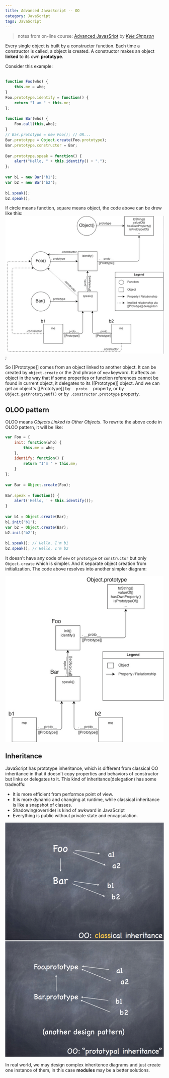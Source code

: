 ```yaml
---
title: Advanced JavasScript -- OO
category: JavaScript
tags: JavaScript
---
```


> notes from on-line course: [Advanced JavasSript](https://app.pluralsight.com/library/courses/advanced-javascript/table-of-contents) by [*Kyle Simpson*](http://blog.getify.com/)

Every single object is built by a constructor function. Each time a constructor is called, a object is created. A constructor makes an object **linked** to its own **prototype**.

Consider this example:

```javascript

function Foo(who) {
    this.me = who;
}
Foo.prototype.identify = function() {
    return "I am " + this.me;
};

function Bar(who) {
    Foo.call(this,who);
}
// Bar.prototype = new Foo(); // OR...
Bar.prototype = Object.create(Foo.prototype);
Bar.prototype.constructor = Bar;

Bar.prototype.speak = function() {
    alert("Hello, " + this.identify() + ".");
};

var b1 = new Bar("b1");
var b2 = new Bar("b2");

b1.speak();
b2.speak();
```

If circle means function, square means object, the code above can be drew like this:
![code in picture](/images/code-in-picture.png);

So [[Prototype]] comes from an object linked to another object. It can be created by `object.create` or the 2nd phrase of `new` keyword. It affects an object in the way that if some properties or function references cannot be found in current object, it delegates to its [[Prototype]] object. And we can get an object's [[Prototype]] by `__proto__` property, or by `Object.getPrototypeOf()` or by `.constructor.prototype` property.


## OLOO pattern

OLOO means *Objects Linked to Other Objects*. To rewrite the above code in OLOO pattern, it will be like:

```javascript
var Foo = {
    init: function(who) {
        this.me = who;
    },
    identify: function() {
        return "I'm " + this.me;
    }
};

var Bar = Object.create(Foo);

Bar.speak = function() {
    alert('Hello, ' + this.identify());
}

var b1 = Object.create(Bar);
b1.init('b1');
var b2 = Object.create(Bar);
b2.init('b2');

b1.speak(); // Hello, I'm b1
b2.speak(); // Hello, I'm b2
```

It doesn't have any code of `new` or `prototype` or `constructor` but only `Object.create`  which is simpler. And it separate object creation from initialization. The code above resolves into another simpler diagram:

![code-in-oloo-picture](/images/code-in-oloo-picture.png)


## Inheritance

JavaScript has prototype inheritance, which is different from classical OO inheritance in that it doesn't copy properties and behaviors of constructor but links or delegates to it. This kind of inheritance(delegation) has some tradeoffs:

- It is more efficient from performce point of view.
- It is more dynamic and changing at runtime, while classical inheritance is like a snapshot of classes.
- Shadowing(override) is kind of awkward in JavaScript
- Everything is public without private state and encapsulation.

![classical inheritance](/images/classical-inheritance.png)
![prototype inheritance](/images/prototype-inheritance.png)

In real world, we may design complex inheritence diagrams and just create one instance of them, in this case **modules** may be a better solutions.







